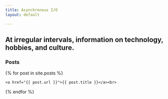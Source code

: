 ```yaml
---
title: Asynchronous I/O
layout: default

---
```

## At irregular intervals, information on technology, hobbies, and culture.

### Posts

 {% for post in site.posts %}  

    <a href="{{ post.url }}">{{ post.title }}</a><br>

{% endfor %}